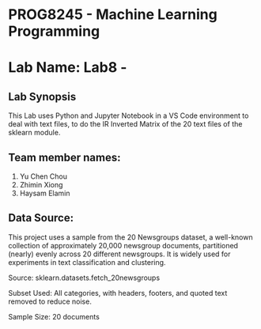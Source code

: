 # PROG8245 - Machine Learning Programming
# Lab Name: Lab8 - 

## Lab Synopsis

This Lab uses Python and Jupyter Notebook in a VS Code environment to deal with text files, to do the IR Inverted Matrix of the 20 text files of the sklearn module.

## Team member names: 

1. Yu Chen Chou 
2. Zhimin Xiong 
3. Haysam Elamin

## Data Source: 

This project uses a sample from the 20 Newsgroups dataset, a well-known collection of approximately 20,000 newsgroup documents, partitioned (nearly) evenly across 20 different newsgroups. It is widely used for experiments in text classification and clustering.

Source: sklearn.datasets.fetch_20newsgroups

Subset Used: All categories, with headers, footers, and quoted text removed to reduce noise.

Sample Size: 20 documents 
